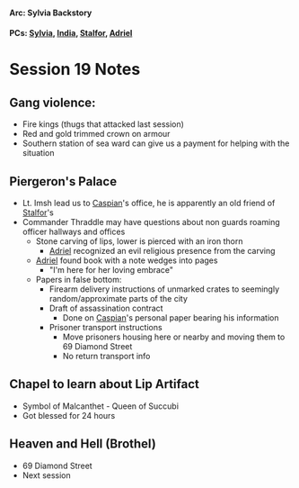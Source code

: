 #### Arc: Sylvia Backstory
#### PCs: [Sylvia](PCs/Past/Sylvia.md), [India](PCs/Current/India.md), [Stalfor](PCs/Current/Stalfor.md), [Adriel](PCs/Current/Adriel.md)

# Session 19 Notes
## Gang violence:
- Fire kings (thugs that attacked last session)
- Red and gold trimmed crown on armour
- Southern station of sea ward can give us a payment for helping with the situation

## Piergeron's Palace
- Lt. Imsh lead us to [Caspian](NPCs/Living/Caspian.md)'s office, he is apparently an old friend of [Stalfor](PCs/Current/Stalfor.md)'s
- Commander Thraddle may have questions about non guards roaming officer hallways and offices
	- Stone carving of lips, lower is pierced with an iron thorn
		- [Adriel](PCs/Current/Adriel.md) recognized an evil religious presence from the carving
	- [Adriel](PCs/Current/Adriel.md) found book with a note wedges into pages
		- "I'm here for her loving embrace"
	- Papers in false bottom:
		- Firearm delivery instructions of unmarked crates to seemingly random/approximate parts of the city
		- Draft of assassination contract
			- Done on [Caspian](NPCs/Living/Caspian.md)'s personal paper bearing his information
		- Prisoner transport instructions
			- Move prisoners housing here or nearby and moving them to 69 Diamond Street
			- No return transport info

## Chapel to learn about Lip Artifact
- Symbol of Malcanthet - Queen of Succubi
- Got blessed for 24 hours

## Heaven and Hell (Brothel)
- 69 Diamond Street
- Next session